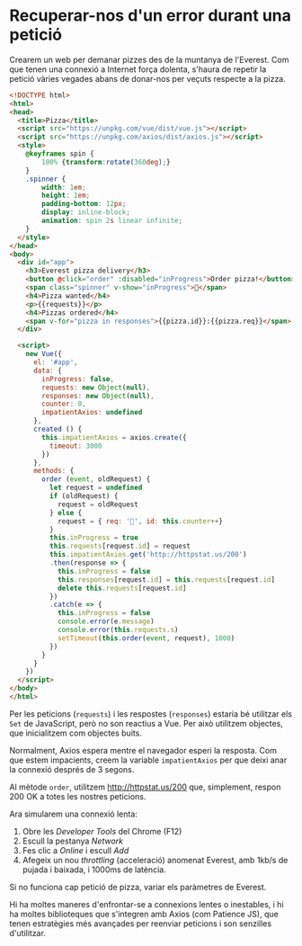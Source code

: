 Recuperar-nos d'un error durant una petició
=======================================

Crearem un web per demanar pizzes des de la muntanya de l'Everest. Com que tenen una connexió a Internet força dolenta, s'haura de repetir la petició vàries vegades abans de donar-nos per veçuts respecte a la pizza.

```html
<!DOCTYPE html>
<html>
<head>
  <title>Pizza</title>
  <script src="https://unpkg.com/vue/dist/vue.js"></script>
  <script src="https://unpkg.com/axios/dist/axios.js"></script>
  <style>
    @keyframes spin {
        100% {transform:rotate(360deg);}
    }
    .spinner {
        width: 1em;
        height: 1em;
        padding-bottom: 12px;
        display: inline-block;
        animation: spin 2s linear infinite;
    }
  </style>
</head>
<body>
  <div id="app">
    <h3>Everest pizza delivery</h3>
    <button @click="order" :disabled="inProgress">Order pizza!</button>
    <span class="spinner" v-show="inProgress">🍕</span>
    <h4>Pizza wanted</h4>
    <p>{{requests}}</p>
    <h4>Pizzas ordered</h4>
    <span v-for="pizza in responses">{{pizza.id}}:{{pizza.req}}</span>
  </div>

  <script>
    new Vue({
      el: '#app',
      data: {
        inProgress: false,
        requests: new Object(null),
        responses: new Object(null),
        counter: 0,
        impatientAxios: undefined
      },
      created () {
        this.impatientAxios = axios.create({
          timeout: 3000 
        })
      },
      methods: {
        order (event, oldRequest) {
          let request = undefined
          if (oldRequest) {
            request = oldRequest
          } else {
            request = { req: '🍕', id: this.counter++}
          }
          this.inProgress = true
          this.requests[request.id] = request
          this.impatientAxios.get('http://httpstat.us/200')
          .then(response => {
            this.inProgress = false
            this.responses[request.id] = this.requests[request.id]
            delete this.requests[request.id]
          })
          .catch(e => {
            this.inProgress = false
            console.error(e.message)
            console.error(this.requests.s)
            setTimeout(this.order(event, request), 1000)
          })
        }
      }
    })
  </script>
</body>
</html>
```

Per les peticions (`requests`) i les respostes (`responses`) estaria bé utilitzar els `Set` de JavaScript, però no son reactius a Vue. Per això utilitzem objectes, que inicialitzem com objectes buits.


Normalment, Axios espera mentre el navegador esperi la resposta. Com que estem impacients, creem la variable `impatientAxios` per que deixi anar la connexió després de 3 segons.

Al mètode `order`, utilitzem http://httpstat.us/200 que, simplement, respon 200 OK a totes les nostres peticions.

Ara simularem una connexió lenta:
1. Obre les _Developer Tools_ del Chrome (F12)
2. Escull la pestanya _Network_
3. Fes clic a _Online_ i escull _Add_
4. Afegeix un nou _throttling_ (acceleració) anomenat Everest, amb 1kb/s de pujada i baixada, i 1000ms de latència.

Si no funciona cap petició de pizza, variar els paràmetres de Everest.

Hi ha moltes maneres d'enfrontar-se a connexions lentes o inestables, i hi ha moltes biblioteques que s'integren amb Axios (com Patience JS), que tenen estratègies més avançades per reenviar peticions i son senzilles d'utilitzar.

